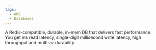 ```yaml
---
tags:
  - AWS
  - Databases
---
```

A Redis-compatible, durable, in-mem DB that delivers fast performance. You get ms read latency, single-digit millisecond write latency, high throughput and multi-az durability.